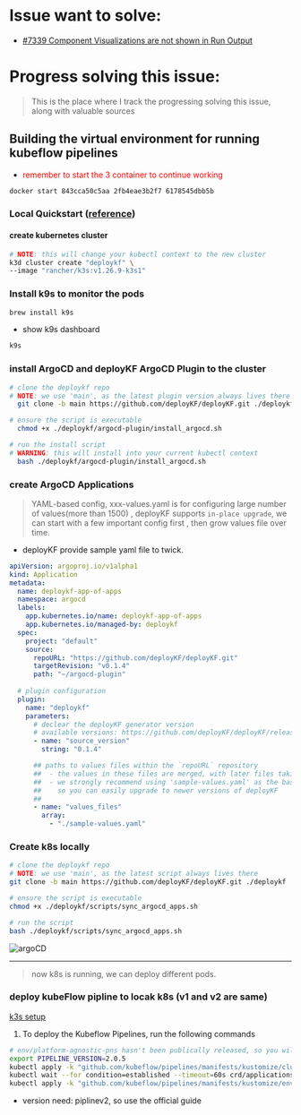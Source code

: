 # Issue want to solve:
- [#7339 Component Visualizations are not shown in Run Output](https://github.com/kubeflow/pipelines/issues/7339)

#  Progress solving this issue:
> This is the place where I track the progressing solving this issue, along with valuable sources

## Building the virtual environment for running kubeflow pipelines
- <font color="red">remember to start the 3 container to continue working</font>

```bash
docker start 843cca50c5aa 2fb4eae3b2f7 6178545dbb5b
```
### Local Quickstart ([reference](https://www.deploykf.org/guides/local-quickstart/))

####  create kubernetes cluster
    
  ```zsh
  # NOTE: this will change your kubectl context to the new cluster
  k3d cluster create "deploykf" \
  --image "rancher/k3s:v1.26.9-k3s1"
  ```
    
### Install k9s to monitor the pods
    
    
  ```bash
  brew install k9s
  ```
    
  - show k9s dashboard
    
  ```zsh
  k9s
  ```

  ### install ArgoCD and  deployKF ArgoCD Plugin to the cluster
  ```zsh
  # clone the deploykf repo
  # NOTE: we use 'main', as the latest plugin version always lives there
    git clone -b main https://github.com/deployKF/deployKF.git ./deploykf

  # ensure the script is executable
    chmod +x ./deploykf/argocd-plugin/install_argocd.sh

  # run the install script
  # WARNING: this will install into your current kubectl context
    bash ./deploykf/argocd-plugin/install_argocd.sh 
  ```

### create ArgoCD Applications
 > YAML-based config, xxx-values.yaml is for configuring large number of values(more than 1500) , deployKF supports `in-place upgrade`, we can start with a few important config first , then grow values file over time.

- deployKF provide sample yaml file to twick.

```yaml
apiVersion: argoproj.io/v1alpha1
kind: Application
metadata:
  name: deploykf-app-of-apps
  namespace: argocd
  labels:
    app.kubernetes.io/name: deploykf-app-of-apps
    app.kubernetes.io/managed-by: deploykf
  spec:
    project: "default"
    source:
      repoURL: "https://github.com/deployKF/deployKF.git"
      targetRevision: "v0.1.4"
      path: "~/argocd-plugin"
  
  # plugin configuration
  plugin:
    name: "deploykf"
    parameters:
      # declear the deployKF generator version
      # available versions: https://github.com/deployKF/deployKF/releases
      - name: "source_version"
        string: "0.1.4"

      ## paths to values files within the `repoURL` repository
      ##  - the values in these files are merged, with later files taking precedence
      ##  - we strongly recommend using 'sample-values.yaml' as the base of your values
      ##    so you can easily upgrade to newer versions of deployKF
      ##
      - name: "values_files"
        array:
          - "./sample-values.yaml"
  ```

### Create k8s locally
  ```zsh
  # clone the deploykf repo
# NOTE: we use 'main', as the latest script always lives there
git clone -b main https://github.com/deployKF/deployKF.git ./deploykf

# ensure the script is executable
chmod +x ./deploykf/scripts/sync_argocd_apps.sh

# run the script
bash ./deploykf/scripts/sync_argocd_apps.sh
  ```

![argoCD](k8s_running.png)

---
> now k8s is running, we can deploy different pods.

### deploy kubeFlow pipline to locak k8s (v1 and v2 are same)

  [k3s setup](https://www.kubeflow.org/docs/components/pipelines/v1/installation/localcluster-deployment/)

  1. To deploy the Kubeflow Pipelines, run the following commands

  ```zsh
  # env/platform-agnostic-pns hasn't been publically released, so you will install it from master
export PIPELINE_VERSION=2.0.5
kubectl apply -k "github.com/kubeflow/pipelines/manifests/kustomize/cluster-scoped-resources?ref=$PIPELINE_VERSION"
kubectl wait --for condition=established --timeout=60s crd/applications.app.k8s.io
kubectl apply -k "github.com/kubeflow/pipelines/manifests/kustomize/env/platform-agnostic-pns?ref=$PIPELINE_VERSION"
  ```

 - version need: piplinev2, so use the official guide

